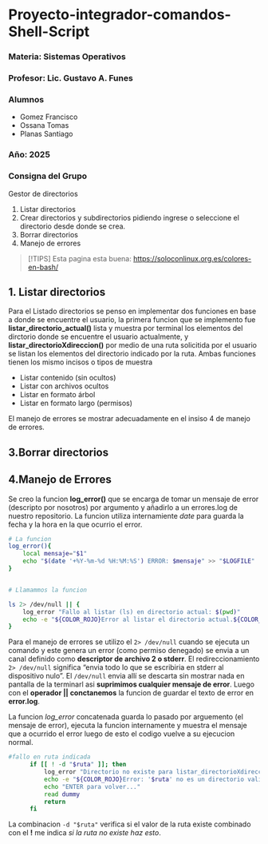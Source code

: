 # Proyecto-integrador-comandos-Shell-Script

### Materia:  Sistemas Operativos

### Profesor: Lic. Gustavo A. Funes 

### Alumnos 
- Gomez Francisco 
- Ossana Tomas
- Planas Santiago

### Año: 2025

### Consigna del Grupo
Gestor de directorios
1.  Listar directorios
2.  Crear directorios y subdirectorios pidiendo ingrese o seleccione el directorio desde donde se
crea.
3. Borrar directorios
4.  Manejo de errores

>[!TIPS] Esta pagina esta buena: https://soloconlinux.org.es/colores-en-bash/ 

## 1. Listar directorios
Para el Listado directorios se penso en implementar dos funciones en base a donde se encuentre el usuario, la primera funcion que se implemento fue __listar_directorio_actual()__ lista y muestra por terminal los elementos del dirctorio donde se encuentre el usuario actualmente, y __listar_directorioXdireccion()__ por medio de una ruta solicitida por el usuario se listan los elementos del directorio indicado por la ruta. Ambas funciones tienen los mismo incisos o tipos de muestra
- Listar contenido (sin ocultos)
- Listar con archivos ocultos
- Listar en formato árbol
- Listar en formato largo (permisos)

El manejo de errores se mostrar adecuadamente en el insiso 4 de manejo de errores.


## 3.Borrar directorios


## 4.Manejo de Errores

Se creo la funcion __log_error()__ que se encarga de tomar un mensaje de error (descripto por nosotros) por argumento y añadirlo a un errores.log de nuestro repositorio. La funcion utiliza internamiente _date_ para guarda la fecha y la hora en la que ocurrio el error.

```bash
# La funcion 
log_error(){
    local mensaje="$1"
    echo "$(date '+%Y-%m-%d %H:%M:%S') ERROR: $mensaje" >> "$LOGFILE"
}


# Llamammos la funcion

ls 2> /dev/null || {
    log_error "Fallo al listar (ls) en directorio actual: $(pwd)"
    echo -e "${COLOR_ROJO}Error al listar el directorio actual.${COLOR_RESET}"
}
```
Para el manejo de errores se utilizo el `2> /dev/null` cuando se ejecuta un comando y este genera un error (como permiso denegado) se envia a un canal definido como __descriptor de archivo 2 o stderr__.
El redireccionamiento `2> /dev/null` significa “envia todo lo que se escribiria en stderr al dispositivo nulo”. El `/dev/null` envia allí se descarta sin mostrar nada en pantalla de la terminarl asi __suprimimos cualquier mensaje de error__. Luego con el __operador || conctanemos__ la funcion de guardar el texto de error en __error.log__.

La funcion *log_error* concatenada guarda lo pasado por arguemento (el mensaje de error), ejecuta la funcion internamente y muestra el mensaje que a ocurrido el error luego de esto el codigo vuelve a su ejecucion normal.   

```bash
#fallo en ruta indicada
      if [[ ! -d "$ruta" ]]; then
          log_error "Directorio no existe para listar_directorioXdireccion(): '$ruta'"  
          echo -e "${COLOR_ROJO}Error: '$ruta' no es un directorio valido."
          echo "ENTER para volver..." 
          read dummy
          return
      fi
```
La combinacion `-d "$ruta"` verifica si el valor de la ruta existe combinado con el __!__ me indica _si la ruta no existe haz esto_.

